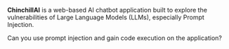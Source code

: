 **ChinchillAI** is a web-based AI chatbot application built to explore the vulnerabilities of Large Language Models (LLMs), especially Prompt Injection. 

Can you use prompt injection and gain code execution on the application?